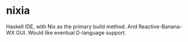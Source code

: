 nixia
=====

Haskell IDE, with Nix as the primary build method. And Reactive-Banana-WX GUI. Would like eventual D-language support.
